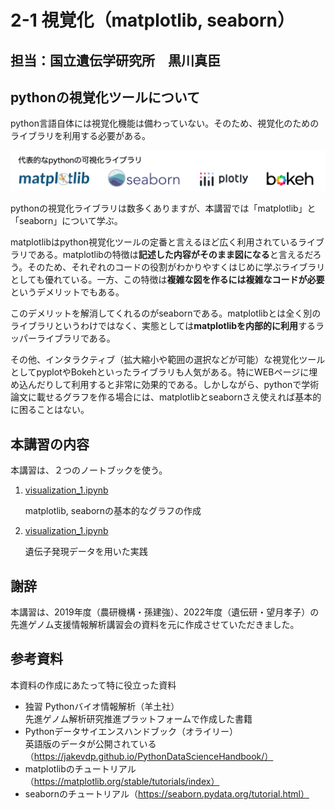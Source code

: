 # 2-1 視覚化（matplotlib, seaborn） 

## 担当：国立遺伝学研究所　黒川真臣

## pythonの視覚化ツールについて
python言語自体には視覚化機能は備わっていない。そのため、視覚化のためのライブラリを利用する必要がある。


![ロゴ](sources/logos.png)


pythonの視覚化ライブラリは数多くありますが、本講習では「matplotlib」と「seaborn」について学ぶ。

matplotlibはpython視覚化ツールの定番と言えるほど広く利用されているライブラリである。matplotlibの特徴は**記述した内容がそのまま図になる**と言えるだろう。そのため、それぞれのコードの役割がわかりやすくはじめに学ぶライブラリとしても優れている。一方、この特徴は**複雑な図を作るには複雑なコードが必要**というデメリットでもある。

このデメリットを解消してくれるのがseabornである。matplotlibとは全く別のライブラリというわけではなく、実態としては**matplotlibを内部的に利用**するラッパーライブラリである。

その他、インタラクティブ（拡大縮小や範囲の選択などが可能）な視覚化ツールとしてpyplotやBokehといったライブラリも人気がある。特にWEBページに埋め込んだりして利用すると非常に効果的である。しかしながら、pythonで学術論文に載せるグラフを作る場合には、matplotlibとseabornさえ使えれば基本的に困ることはない。


## 本講習の内容
本講習は、２つのノートブックを使う。
1. [visualization_1.ipynb](visualization_1.ipynb)

    matplotlib, seabornの基本的なグラフの作成

2. [visualization_1.ipynb](visualization_2.ipynb)

    遺伝子発現データを用いた実践

## 謝辞
本講習は、2019年度（農研機構・孫建強）、2022年度（遺伝研・望月孝子）の先進ゲノム支援情報解析講習会の資料を元に作成させていただきました。

## 参考資料
本資料の作成にあたって特に役立った資料

* 独習 Pythonバイオ情報解析（羊土社）  
    先進ゲノム解析研究推進プラットフォームで作成した書籍
* Pythonデータサイエンスハンドブック（オライリー）  
    英語版のデータが公開されている（https://jakevdp.github.io/PythonDataScienceHandbook/）
* matplotlibのチュートリアル（https://matplotlib.org/stable/tutorials/index）
* seabornのチュートリアル（https://seaborn.pydata.org/tutorial.html）